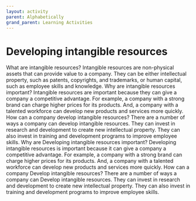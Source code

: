 ```yaml
---
layout: activity
parent: Alphabetically
grand_parent: Learning Activities
---
```

# Developing intangible resources
What are intangible resources? Intangible resources are non-physical assets that can provide value to a company. They can be either intellectual property, such as patents, copyrights, and trademarks, or human capital, such as employee skills and knowledge. Why are intangible resources important? Intangible resources are important because they can give a company a competitive advantage. For example, a company with a strong brand can charge higher prices for its products. And, a company with a talented workforce can develop new products and services more quickly. How can a company develop intangible resources? There are a number of ways a company can develop intangible resources. They can invest in research and development to create new intellectual property. They can also invest in training and development programs to improve employee skills. Why are Developing intangible resources important? Developing intangible resources is important because it can give a company a competitive advantage. For example, a company with a strong brand can charge higher prices for its products. And, a company with a talented workforce can develop new products and services more quickly. How can a company Develop intangible resources? There are a number of ways a company can Develop intangible resources. They can invest in research and development to create new intellectual property. They can also invest in training and development programs to improve employee skills.
